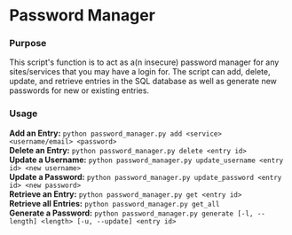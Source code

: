 # Password Manager
### Purpose
This script's function is to act as a(n insecure) password manager for any sites/services that you may have a login for. The script can add, delete, update, and retrieve entries in the SQL database as well as generate new passwords for new or existing entries.

### Usage
**Add an Entry:** `python password_manager.py add <service> <username/email> <password>`  
**Delete an Entry:** `python password_manager.py delete <entry id>`  
**Update a Username:** `python password_manager.py update_username <entry id> <new username>`  
**Update a Password:** `python password_manager.py update_password <entry id> <new password>`  
**Retrieve an Entry:** `python password_manager.py get <entry id>`  
**Retrieve all Entries:** `python password_manager.py get_all`  
**Generate a Password:** `python password_manager.py generate [-l, --length] <length> [-u, --update] <entry id>`
